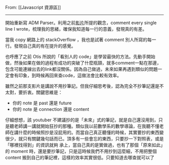 From: [[Javascript 資源區]]

---

開始重新寫 ADM Parser。利用之前[影片](https://youtu.be/VCWzQpUwsaw)所提的觀念，comment every single line I wrote，梳理我的思緒，確保我知道每一行的意義，發現真的有差。

當我 copy 網路上的 stackOverflow ，我也是試著 comment 別人所寫的每一行。發現自己真的有在提升的感覺。

也呼應了之前 Otis 所說的「看別人的 code」是學習最快的方法。先動手開始做，然後如果在做的過程有成功的突破了什麼瓶頸，就多comment一點在那邊，包含可能連線出去的link都沒關係。因為自己做過，未來如果再遇到類似的問題一定會有印象，到時候再回來查code，這做法會比較有效率。

雖然之前那支影片是講說不用抄筆記。但我仔細思考後，認為完全不抄筆記還是不太對，要折衷。關鍵思維是：
* 你的 note 是 past 還是 future
* 你的 note 是 connection 還是 content

仔細想想，該 youtuber 不建議抄的是「未來」式的筆記，就是自己還沒用到，只是聽老師講一講就開始狂抄的那種。類似我以前數學系的數學導論，在我聽不懂老師在講什麼的時候照抄是沒屁用的。而當自己真正聽懂的時候，其實要抄的東西變很少，就只有關鍵幾句話而已。頂多有一些會忘的東西，只要抄一下對照表，或是「哪裡找得到」的資訊就夠
承上，當自己真的是實做過，也有了那個「原來如此」的 moment 時，還是要抄筆記，只是這時候我們不用抄到這麼細，不用把整個 content 搬到自己的筆記裡，這樣的效率其實很低。只要知道去哪查就可以了